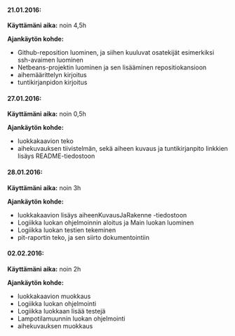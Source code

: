 #### **21.01.2016:**

**Käyttämäni aika:** noin 4,5h

**Ajankäytön kohde:** 
- Github-reposition luominen, ja siihen kuuluvat osatekijät esimerkiksi ssh-avaimen luominen
- Netbeans-projektin luominen ja sen lisääminen repositiokansioon
- aihemäärittelyn kirjoitus
- tuntikirjanpidon kirjoitus

#### **27.01.2016:**

**Käyttämäni aika:** noin 0,5h

**Ajankäytön kohde:** 
- luokkakaavion teko
- aihekuvauksen tiivistelmän, sekä aiheen kuvaus ja tuntikirjanpito linkkien lisäys README-tiedostoon

#### **28.01.2016:**

**Käyttämäni aika:** noin 3h

**Ajankäytön kohde:** 
- luokkakaavion lisäys aiheenKuvausJaRakenne -tiedostoon
- Logiikka luokan ohjelmoinnin aloitus ja Main luokan luominen
- Logiikka luokan testien tekeminen
- pit-raportin teko, ja sen siirto dokumentointiin

#### **02.02.2016:**

**Käyttämäni aika:** noin 2h

**Ajankäytön kohde:** 
- luokkakaavion muokkaus
- Logiikka luokan ohjelmointi
- Logiikka luokkaan lisää testejä
- Lampotilamuunnin luokan ohjelmointi
- aihekuvauksen muokkaus
